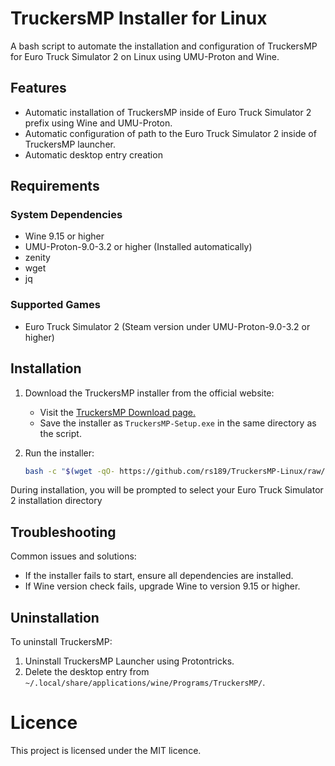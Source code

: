 # TruckersMP Installer for Linux

A bash script to automate the installation and configuration of TruckersMP for Euro Truck Simulator 2 on Linux using UMU-Proton and Wine.

## Features

- Automatic installation of TruckersMP inside of Euro Truck Simulator 2 prefix using Wine and UMU-Proton.
- Automatic configuration of path to the Euro Truck Simulator 2 inside of TruckersMP launcher.
- Automatic desktop entry creation

## Requirements

### System Dependencies
- Wine 9.15 or higher
- UMU-Proton-9.0-3.2 or higher (Installed automatically)
- zenity
- wget
- jq

### Supported Games
- Euro Truck Simulator 2 (Steam version under UMU-Proton-9.0-3.2 or higher)

## Installation

1. Download the TruckersMP installer from the official website:
   - Visit the [TruckersMP Download page.](https://truckersmp.com/download)
   - Save the installer as `TruckersMP-Setup.exe` in the same directory as the script.

2. Run the installer:
   ```bash
   bash -c "$(wget -qO- https://github.com/rs189/TruckersMP-Linux/raw/main/truckersmp-installer.sh)"
   ```

During installation, you will be prompted to select your Euro Truck Simulator 2 installation directory

## Troubleshooting

Common issues and solutions:
- If the installer fails to start, ensure all dependencies are installed.
- If Wine version check fails, upgrade Wine to version 9.15 or higher.

## Uninstallation

To uninstall TruckersMP:
1. Uninstall TruckersMP Launcher using Protontricks.
2. Delete the desktop entry from `~/.local/share/applications/wine/Programs/TruckersMP/`.

# Licence

This project is licensed under the MIT licence.
